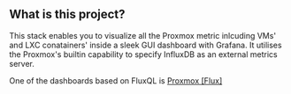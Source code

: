 ## What is this project?

This stack enables you to visualize all the Proxmox metric inlcuding VMs' and LXC conatainers' inside a sleek GUI dashboard with Grafana. It utilises the Proxmox's builtin capability to specify InfluxDB as an external metrics server.

One of the dashboards based on FluxQL is [Proxmox [Flux]](https://grafana.com/grafana/dashboards/15356)